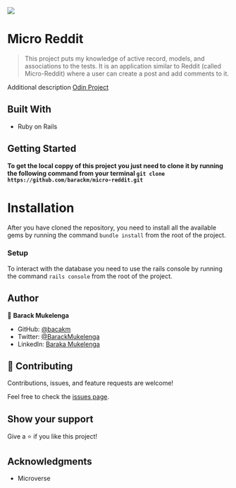 ![](https://img.shields.io/badge/Microverse-blueviolet)

# Micro Reddit

> This project puts my knowledge of active record, models, and associations to the tests. It is an application similar to Reddit (called Micro-Reddit) where a user can create a post and add comments to it.

Additional description [Odin Project](https://www.theodinproject.com/paths/full-stack-ruby-on-rails/courses/ruby-on-rails/lessons/building-with-active-record-ruby-on-rails)

## Built With

- Ruby on Rails

## Getting Started

**To get the local coppy of this project you just need to clone it by running the following command from your terminal `git clone https://github.com/barackm/micro-reddit.git`**

# Installation

After you have cloned the repository, you need to install all the available gems by running the command `bundle install` from the root of the project.

### Setup

To interact with the database you need to use the rails console by running the command `rails console` from the root of the project.

## Author

👤 **Barack Mukelenga**

- GitHub: [@bacakm](https://github.com/barackm)
- Twitter: [@BarackMukelenga](https://twitter.com/BarackMukelenga)
- LinkedIn: [Baraka Mukelenga](https://www.linkedin.com/in/baraka-mukelenga/)

## 🤝 Contributing

Contributions, issues, and feature requests are welcome!

Feel free to check the [issues page](https://github.com/barackm/micro-reddit/issues).

## Show your support

Give a ⭐️ if you like this project!

## Acknowledgments

- Microverse
